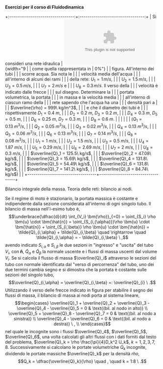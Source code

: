 **Esercizi per il corso di Fluidodinamica**

+:---------------------------------:+:---------------------------------:+
| Si consideri una rete idraulica   | ![image](./fig/rete.eps){width="9 |
| come quella rappresentata in      | 0%"}                              |
| figura. All'interno dei tubi      |                                   |
| scorre acqua. Sia nota le         |                                   |
| velocità media dell'acqua         |                                   |
| all'interno di alcuni dei rami    |                                   |
| della rete: $U_1 = 1\, m/s$,      |                                   |
| $U_2 = 1.5\, m/s$,                |                                   |
| $U_3 = 0.5\, m/s$,                |                                   |
| $U_7 = 2\, m/s$ e                 |                                   |
| $U_8 = 0.3\, m/s$. Il verso della |                                   |
| velocità è indicato dalle frecce  |                                   |
| sul disegno. Determinare la       |                                   |
| portata volumetrica, la portata   |                                   |
| in massa e la velocità media      |                                   |
| all'interno di ciascun ramo della |                                   |
| rete sapendo che l'acqua ha una   |                                   |
| densità pari a                    |                                   |
| $\overline{\rho} = 999\ kg/m^3$,  |                                   |
| e che il diametro dei tubi è      |                                   |
| rispettivamente $D_1=0.4\ m$,     |                                   |
| $D_2=0.2\ m$, $D_3=0.2\ m$,       |                                   |
| $D_4=0.3\ m$, $D_5=0.5\ m$,       |                                   |
| $D_6=0.25\ m$, $D_7=0.3\ m$,      |                                   |
| $D_8=0.6\ m$.                     |                                   |
|                                   |                                   |
| ($Q_1 = 0.13\ m^3/s$,             |                                   |
| $Q_2 = 0.05\ m^3/s$,              |                                   |
| $Q_3 = 0.02\  m^3/s$,             |                                   |
| $Q_4 = 0.13\ m^3/s$,              |                                   |
| $Q_5 = 0.06\ m^3/s$,              |                                   |
| $Q_6 = 0.13\  m^3/s$,             |                                   |
| $Q_7 = 0.14\ m^3/s$,              |                                   |
| $Q_8 = 0.08\ m^3/s$,              |                                   |
| $U_1 = 1   \ m/s$,                |                                   |
| $U_2 = 1.5\  m/s$,                |                                   |
| $U_3 = 0.5\   m/s$,               |                                   |
| $U_4 = 1.87\ m/s$,                |                                   |
| $U_5 = 0.29\ m/s$,                |                                   |
| $U_6 = 2.69\  m/s$,               |                                   |
| $U_7 = 2   \ m/s$,                |                                   |
| $U_8 = 0.3\  m/s$,                |                                   |
| $\overline{Q}_1 = 125.5\  kg/s$,  |                                   |
| $\overline{Q}_2 = 47.08\  kg/s$,  |                                   |
| $\overline{Q}_3 = 15.69\  kg/s$,  |                                   |
| $\overline{Q}_4 = 131.8\  kg/s$,  |                                   |
| $\overline{Q}_5 = 54.49\  kg/s$,  |                                   |
| $\overline{Q}_6 = 131.8\  kg/s$,  |                                   |
| $\overline{Q}_7 = 141.2\  kg/s$,  |                                   |
| $\overline{Q}_8 = 84.74\  kg/s$)  |                                   |
+-----------------------------------+-----------------------------------+

Bilancio integrale della massa. Teoria delle reti: bilancio ai nodi.

Se il regime di moto è stazionario, la portata massica è costante e
indipendente dalla sezione considerata all'interno di ogni singolo tubo.
Il bilancio di massa nell'$i$-esimo tubo è,
$$\underbrace{\dfrac{d}{dt} \int_{V_i} \bm{\rho}}_{=0} = \oint_{S_i} \rho \bm{u} \cdot \bm{\hat{n}} = \oint_{S_{i,{\alpha}}}\rho \bm{u} \cdot \bm{\hat{n}} + \oint_{S_{i,\beta}} \rho \bm{u} \cdot \bm{\hat{n}} = \tilde{Q}_{i,\alpha} + \tilde{Q}_{i,\beta} \quad \rightarrow \quad \tilde{Q}_{i,\alpha} = -  \tilde{Q}_{i,\beta} \ ,$$
avendo indicato $S_{i,{\alpha}}$ e $S_{i,{\beta}}$ le due sezioni in
"ingresso" e "uscita" del tubo $V_i$, con $\bm{\hat{n}}$,
$\tilde{Q}_{\alpha}$ e $\tilde{Q}_{\beta}$ la normale uscente e i flussi
di massa uscenti dal volume $V_i$. Se si calcola il flusso di massa
$\overline{Q}_i$ attraverso le sezioni del tubo con normale identificata
dal "verso di percorrenza" del tubo, uno dei due termini cambia segno e
si dimostra che la portata è costante sulle sezioni del singolo tubo,
$$\overline{Q}_{i,\alpha} = \overline{Q}_{i,\beta} =: \overline{Q}_{i} \ .$$
Utilizzando il verso delle frecce indicato in figura per stabilire il
segno dei flussi di massa, il bilancio di massa ai nodi porta al sistema
lineare, $$\begin{cases}
   \overline{Q}_1 + \overline{Q}_2 + \overline{Q}_3 - \overline{Q}_4 - \overline{Q}_5 = 0 & \text{(bil. al nodo in alto)} \\
   \overline{Q}_5 + \overline{Q}_8 - \overline{Q}_7 = 0 & \text{(bil. al nodo a sinistra)} \\
   \overline{Q}_4 - \overline{Q}_6 = 0 & \text{(bil. al nodo a destra)} \ , \\
 \end{cases}$$ nel quale le incognite sono i flussi $\overline{Q}_4$,
$\overline{Q}_5$, $\overline{Q}_6$, una volta calcolati gli altri flussi
con i dati forniti dal testo del problema,
$\overline{Q}_k = \rho \frac{\pi}{4}D_k^2 U_k$, $k=1,2,3,7,8$.
Successivamente si calcolano le portate volumetriche $Q_k$ incognite,
dividendo le portate massiche $\overline{Q}_k$ per la densità $rho$,
$$Q_k = \dfrac{\overline{Q}_k}{\rho} \quad , \quad k = 1:8 \ .$$
